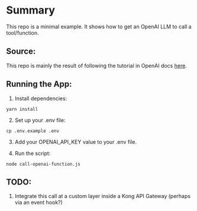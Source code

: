 # Summary

This repo is a minimal example. It shows how to get an OpenAI LLM to call a tool/function.

## Source:

This repo is mainly the result of following the tutorial in OpenAI docs [here](https://platform.openai.com/docs/guides/function-calling/step-1-pick-a-function-in-your-codebase-that-the-model-should-be-able-to-call).

## Running the App:

1. Install dependencies:

```
yarn install
```

2. Set up your .env file:

```
cp .env.example .env
```

3. Add your OPENAI_API_KEY value to your .env file.

4. Run the script:

```
node call-openai-function.js
```

## TODO:

1. Integrate this call at a custom layer inside a Kong API Gateway (perhaps via an event hook?)